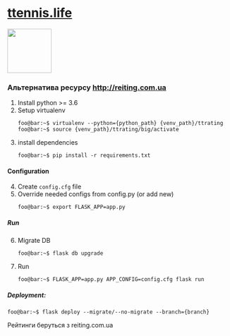 # [ttennis.life ](ttennis.life)
<img src="https://github.com/vitaliylevitskiand/ttrating/blob/master/static/img/logo.png" width="100" height="100">

### Альтернатива ресурсу <http://reiting.com.ua>

1) Install python >= 3.6
2) Setup virtualenv
    ```console
    foo@bar:~$ virtualenv --python={python_path} {venv_path}/ttrating
    foo@bar:~$ source {venv_path}/ttrating/big/activate
    ```
3) install dependencies
    ```console
    foo@bar:~$ pip install -r requirements.txt
    ```

#### Configuration
4) Create `config.cfg` file
5) Override needed configs from config.py (or add new)
    ```console
    foo@bar:~$ export FLASK_APP=app.py
    ```

##### Run
6) Migrate DB
    ```
    foo@bar:~$ flask db upgrade
    ```
7) Run
	```
    foo@bar:~$ FLASK_APP=app.py APP_CONFIG=config.cfg flask run
    ```

##### Deployment:
```console
foo@bar:~$ flask deploy --migrate/--no-migrate --branch={branch}
```

Рейтинги беруться з reiting.com.ua